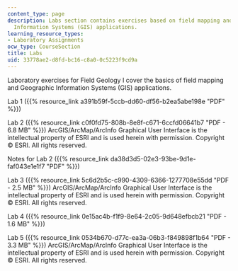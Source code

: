 ```yaml
---
content_type: page
description: Labs section contains exercises based on field mapping and Geographic
  Information Systems (GIS) applications.
learning_resource_types:
- Laboratory Assignments
ocw_type: CourseSection
title: Labs
uid: 33778ae2-d8fd-bc16-c8a0-0c5223f9cd9a
---
```


Laboratory exercises for Field Geology I cover the basics of field mapping and Geographic Information Systems (GIS) applications.

Lab 1 ({{% resource_link a391b59f-5ccb-dd60-df56-b2ea5abe198e "PDF" %}})

Lab 2 ({{% resource_link c0f0fd75-808b-8e8f-c671-6ccfd06641b7 "PDF - 6.8 MB" %}}) ArcGIS/ArcMap/ArcInfo Graphical User Interface is the intellectual property of ESRI and is used herein with permission. Copyright © ESRI. All rights reserved.

Notes for Lab 2 ({{% resource_link da38d3d5-02e3-93be-9d1e-faf043e1e1f7 "PDF" %}})

Lab 3 ({{% resource_link 5c6d2b5c-c990-4309-6366-1277708e55dd "PDF - 2.5 MB" %}}) ArcGIS/ArcMap/ArcInfo Graphical User Interface is the intellectual property of ESRI and is used herein with permission. Copyright © ESRI. All rights reserved.

Lab 4 ({{% resource_link 0e15ac4b-f1f9-8e64-2c05-9d648efbcb21 "PDF - 1.6 MB" %}})

Lab 5 ({{% resource_link 0534b670-d77c-ea3a-06b3-f849898f1b64 "PDF - 3.3 MB" %}}) ArcGIS/ArcMap/ArcInfo Graphical User Interface is the intellectual property of ESRI and is used herein with permission. Copyright © ESRI. All rights reserved.